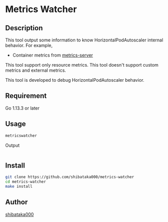 # Metrics Watcher

## Description
This tool output some information to know HorizontalPodAutoscaler internal behavior. For example,

- Container metrics from [metrics-server](https://github.com/kubernetes-incubator/metrics-server)

This tool support only resource metrics. This tool doesn't support custom metrics and external metrics.

This tool is developed to debug HorizontalPodAutoscaler behavior.

## Requirement
Go 1.13.3 or later

## Usage
```bash
metricswatcher
```

Output

```
```

## Install
```bash
git clone https://github.com/shibataka000/metrics-watcher
cd metrics-watcher
make install
```

## Author
[shibataka000](https://github.com/shibataka000)
